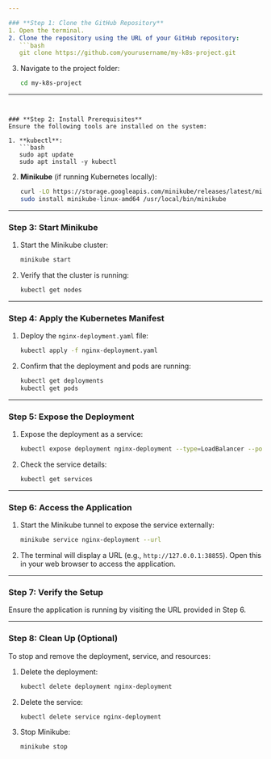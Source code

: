 ```yaml
---

### **Step 1: Clone the GitHub Repository**
1. Open the terminal.
2. Clone the repository using the URL of your GitHub repository:
   ```bash
   git clone https://github.com/yourusername/my-k8s-project.git
   ```
3. Navigate to the project folder:
   ```bash
   cd my-k8s-project
   ```

---
```


### **Step 2: Install Prerequisites**
Ensure the following tools are installed on the system:

1. **kubectl**:
   ```bash
   sudo apt update
   sudo apt install -y kubectl
   ```
2. **Minikube** (if running Kubernetes locally):
   ```bash
   curl -LO https://storage.googleapis.com/minikube/releases/latest/minikube-linux-amd64
   sudo install minikube-linux-amd64 /usr/local/bin/minikube
   ```

---

### **Step 3: Start Minikube**
1. Start the Minikube cluster:
   ```bash
   minikube start
   ```
2. Verify that the cluster is running:
   ```bash
   kubectl get nodes
   ```

---

### **Step 4: Apply the Kubernetes Manifest**
1. Deploy the `nginx-deployment.yaml` file:
   ```bash
   kubectl apply -f nginx-deployment.yaml
   ```
2. Confirm that the deployment and pods are running:
   ```bash
   kubectl get deployments
   kubectl get pods
   ```

---

### **Step 5: Expose the Deployment**
1. Expose the deployment as a service:
   ```bash
   kubectl expose deployment nginx-deployment --type=LoadBalancer --port=80
   ```
2. Check the service details:
   ```bash
   kubectl get services
   ```

---

### **Step 6: Access the Application**
1. Start the Minikube tunnel to expose the service externally:
   ```bash
   minikube service nginx-deployment --url
   ```
2. The terminal will display a URL (e.g., `http://127.0.0.1:38855`). Open this in your web browser to access the application.

---

### **Step 7: Verify the Setup**
Ensure the application is running by visiting the URL provided in Step 6.

---

### **Step 8: Clean Up (Optional)**
To stop and remove the deployment, service, and resources:
1. Delete the deployment:
   ```bash
   kubectl delete deployment nginx-deployment
   ```
2. Delete the service:
   ```bash
   kubectl delete service nginx-deployment
   ```
3. Stop Minikube:
   ```bash
   minikube stop
   ```

